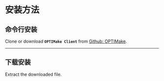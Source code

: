 # 安装方法


## 命令行安装

Clone or download **`OPTIMake Client`** from [Github: OPTIMake](https://github.com/optimake/client).

---
## 下载安装
Extract the downloaded file.


